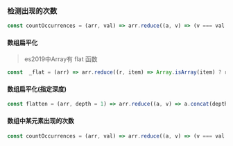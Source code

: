 ### 检测出现的次数
```JavaScript
const countOccurrences = (arr, val) => arr.reduce((a, v) => (v === val ? a + 1 : a), 0);
```
#### 数组扁平化
> es2019中Array有 flat 函数
```JavaScript
const  _flat = (arr) => arr.reduce((r, item) => Array.isArray(item) ? r.concat(_flat(item)) : r.concat(item), []);
```
#### 数组扁平化(指定深度)
```JavaScript
const flatten = (arr, depth = 1) => arr.reduce((a, v) => a.concat(depth > 1 && Array.isArray(v) ? flatten(v, depth - 1) : v), []);
```
#### 数组中某元素出现的次数
```JavaScript
const countOccurrences = (arr, val) => arr.reduce((a, v) => (v === val ? a + 1 : a), 0);
```
